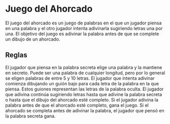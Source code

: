 # Juego del Ahorcado

El juego del ahorcado es un juego de palabras en el que un jugador piensa en una palabra y el otro jugador intenta adivinarla sugiriendo letras una por una. El objetivo del juego es adivinar la palabra antes de que se complete un dibujo de un ahorcado.

## Reglas
El jugador que piensa en la palabra secreta elige una palabra y la mantiene en secreto. Puede ser una palabra de cualquier longitud, pero por lo general se eligen palabras de entre 5 y 10 letras.
El jugador que intenta adivinar comienza dibujando un guión bajo para cada letra de la palabra en la que piensa. Estos guiones representan las letras de la palabra oculta.
El jugador que adivina continúa sugiriendo letras hasta que adivine la palabra secreta o hasta que el dibujo del ahorcado esté completo. Si el jugador adivina la palabra antes de que el ahorcado esté completo, gana el juego. Si el ahorcado se completa antes de adivinar la palabra, el jugador que pensó en la palabra secreta gana.
